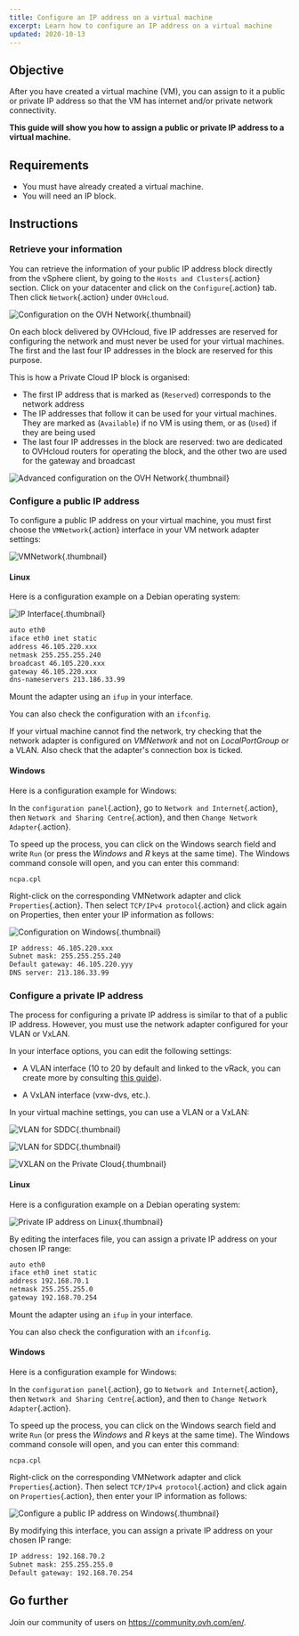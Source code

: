 ```yaml
---
title: Configure an IP address on a virtual machine
excerpt: Learn how to configure an IP address on a virtual machine
updated: 2020-10-13
---
```


## Objective

After you have created a virtual machine (VM), you can assign to it a public or private IP address so that the VM has internet and/or private network connectivity.

**This guide will show you how to assign a public or private IP address to a virtual machine.**

## Requirements

- You must have already created a virtual machine.
- You will need an IP block.

## Instructions

### Retrieve your information

You can retrieve the information of your public IP address block directly from the vSphere client, by going to the `Hosts and Clusters`{.action} section. Click on your datacenter and click on the `Configure`{.action} tab. Then click `Network`{.action} under `OVHcloud`.

![Configuration on the OVH Network](images_01config_ip_ovh_network.png){.thumbnail}

On each block delivered by OVHcloud, five IP addresses are reserved for configuring the network and must never be used for your virtual machines. The first and the last four IP addresses in the block are reserved for this purpose.

This is how a Private Cloud IP block is organised:

- The first IP address that is marked as (`Reserved`) corresponds to the network address
- The IP addresses that follow it can be used for your virtual machines. They are marked as (`Available`) if no VM is using them, or as (`Used`) if they are being used
- The last four IP addresses in the block are reserved: two are dedicated to OVHcloud routers for operating the block, and the other two are used for the gateway and broadcast

![Advanced configuration on the OVH Network](images_02config_ip_ovh_network_advanced.png){.thumbnail}

### Configure a public IP address

To configure a public IP address on your virtual machine, you must first choose the `VMNetwork`{.action} interface in your VM network adapter settings:

![VMNetwork](images_03vmnetwork.png){.thumbnail}

#### Linux

Here is a configuration example on a Debian operating system:

![IP Interface](images_config_ip_interfaces.jpg){.thumbnail}

```sh
auto eth0
iface eth0 inet static
address 46.105.220.xxx
netmask 255.255.255.240
broadcast 46.105.220.xxx
gateway 46.105.220.xxx
dns-nameservers 213.186.33.99
```

Mount the adapter using an `ifup` in your interface.

You can also check the configuration with an `ifconfig`.

If your virtual machine cannot find the network, try checking that the network adapter is configured on *VMNetwork* and not on *LocalPortGroup* or a VLAN. Also check that the adapter's connection box is ticked.

#### Windows

Here is a configuration example for Windows:

In the `configuration panel`{.action}, go to `Network and Internet`{.action}, then `Network and Sharing Centre`{.action}, and then `Change Network Adapter`{.action}.

To speed up the process, you can click on the Windows search field and write `Run` (or press the *Windows* and *R* keys at the same time). The Windows command console will open, and you can enter this command:

```shell
ncpa.cpl
```

Right-click on the corresponding VMNetwork adapter and click `Properties`{.action}. Then select `TCP/IPv4 protocol`{.action} and click again on Properties, then enter your IP information as follows:

![Configuration on Windows](images_config_ip_windows.jpg){.thumbnail}

```sh
IP address: 46.105.220.xxx
Subnet mask: 255.255.255.240
Default gateway: 46.105.220.yyy
DNS server: 213.186.33.99
```

### Configure a private IP address

The process for configuring a private IP address is similar to that of a public IP address. However, you must use the network adapter configured for your VLAN or VxLAN.

In your interface options, you can edit the following settings:

- A VLAN interface (10 to 20 by default and linked to the vRack, you can create more by consulting [this guide](creation_vlan1.)).

- A VxLAN interface (vxw-dvs, etc.).

In your virtual machine settings, you can use a VLAN or a VxLAN:

![VLAN for SDDC](images_04vlanBis.png){.thumbnail}

![VLAN for SDDC](images_05vlan.png){.thumbnail}

![VXLAN on the Private Cloud](06vxlan.png){.thumbnail}

#### Linux

Here is a configuration example on a Debian operating system:

![Private IP address on Linux](images_linux_private.PNG){.thumbnail}

By editing the interfaces file, you can assign a private IP address on your chosen IP range:

```sh
auto eth0
iface eth0 inet static
address 192.168.70.1
netmask 255.255.255.0
gateway 192.168.70.254
```

Mount the adapter using an `ifup` in your interface.

You can also check the configuration with an `ifconfig`.

#### Windows

Here is a configuration example for Windows:

In the `configuration panel`{.action}, go to `Network and Internet`{.action}, then `Network and Sharing Centre`{.action}, and then to `Change Network Adapter`{.action}.

To speed up the process, you can click on the Windows search field and write `Run` (or press the *Windows* and *R* keys at the same time). The Windows command console will open, and you can enter this command:

```shell
ncpa.cpl
```

Right-click on the corresponding VMNetwork adapter and click `Properties`{.action}. Then select `TCP/IPv4 protocol`{.action} and click again on `Properties`{.action}, then enter your IP information as follows:

![Configure a public IP address on Windows](images_windows_private.PNG){.thumbnail}

By modifying this interface, you can assign a private IP address on your chosen IP range:

```sh
IP address: 192.168.70.2
Subnet mask: 255.255.255.0
Default gateway: 192.168.70.254
```

## Go further

Join our community of users on <https://community.ovh.com/en/>.
